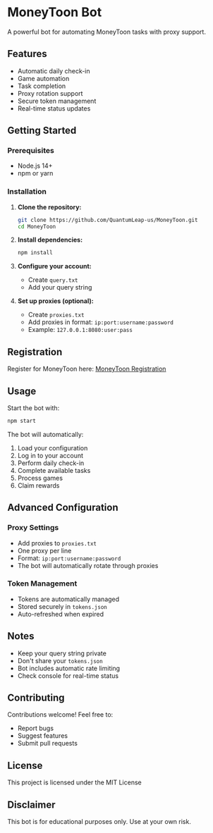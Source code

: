 # MoneyToon Bot 

A powerful bot for automating MoneyToon tasks with proxy support.

## Features

- Automatic daily check-in
- Game automation
- Task completion
- Proxy rotation support
- Secure token management
- Real-time status updates

## Getting Started

### Prerequisites

- Node.js 14+
- npm or yarn

### Installation

1. **Clone the repository:**
   ```bash
   git clone https://github.com/QuantumLeap-us/MoneyToon.git
   cd MoneyToon
   ```

2. **Install dependencies:**
   ```bash
   npm install
   ```

3. **Configure your account:**
   - Create `query.txt`
   - Add your query string

4. **Set up proxies (optional):**
   - Create `proxies.txt`
   - Add proxies in format: `ip:port:username:password`
   - Example: `127.0.0.1:8080:user:pass`

## Registration

Register for MoneyToon here: [MoneyToon Registration](https://t.me/moneytoon_bot/myApp?startapp=6D3A3E)

## Usage

Start the bot with:
```bash
npm start
```

The bot will automatically:
1. Load your configuration
2. Log in to your account
3. Perform daily check-in
4. Complete available tasks
5. Process games
6. Claim rewards

## Advanced Configuration

### Proxy Settings
- Add proxies to `proxies.txt`
- One proxy per line
- Format: `ip:port:username:password`
- The bot will automatically rotate through proxies

### Token Management
- Tokens are automatically managed
- Stored securely in `tokens.json`
- Auto-refreshed when expired

## Notes

- Keep your query string private
- Don't share your `tokens.json`
- Bot includes automatic rate limiting
- Check console for real-time status

## Contributing

Contributions welcome! Feel free to:
- Report bugs
- Suggest features
- Submit pull requests

## License

This project is licensed under the MIT License

## Disclaimer

This bot is for educational purposes only. Use at your own risk.
